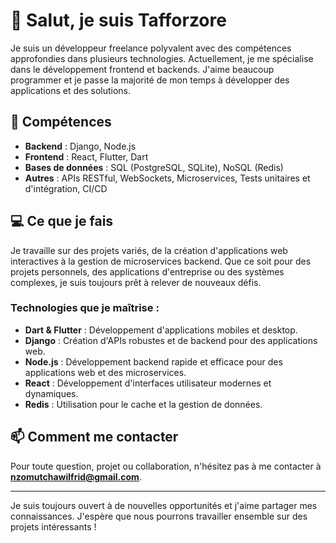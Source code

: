 # 👋 Salut, je suis Tafforzore

Je suis un développeur freelance polyvalent avec des compétences approfondies dans plusieurs technologies. Actuellement, je me spécialise dans le développement frontend et backends. J'aime beaucoup programmer et je passe la majorité de mon temps à développer des applications et des solutions.

## 🚀 Compétences
- **Backend** : Django, Node.js
- **Frontend** : React, Flutter, Dart
- **Bases de données** : SQL (PostgreSQL, SQLite), NoSQL (Redis)
- **Autres** : APIs RESTful, WebSockets, Microservices, Tests unitaires et d'intégration, CI/CD

## 💻 Ce que je fais
Je travaille sur des projets variés, de la création d'applications web interactives à la gestion de microservices backend. Que ce soit pour des projets personnels, des applications d'entreprise ou des systèmes complexes, je suis toujours prêt à relever de nouveaux défis.

### Technologies que je maîtrise :
- **Dart & Flutter** : Développement d'applications mobiles et desktop.
- **Django** : Création d'APIs robustes et de backend pour des applications web.
- **Node.js** : Développement backend rapide et efficace pour des applications web et des microservices.
- **React** : Développement d'interfaces utilisateur modernes et dynamiques.
- **Redis** : Utilisation pour le cache et la gestion de données.

## 📫 Comment me contacter
Pour toute question, projet ou collaboration, n'hésitez pas à me contacter à **[nzomutchawilfrid@gmail.com](mailto:nzomutchawilfrid@gmail.com)**.

---

Je suis toujours ouvert à de nouvelles opportunités et j'aime partager mes connaissances. J'espère que nous pourrons travailler ensemble sur des projets intéressants !
